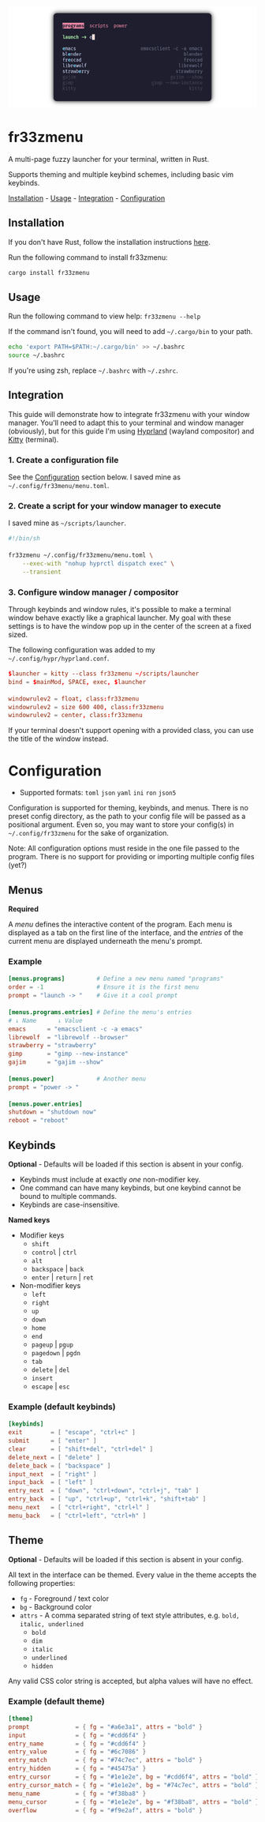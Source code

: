 ![img](./assets/preview.png)

# fr33zmenu

A multi-page fuzzy launcher for your terminal, written in Rust.

Supports theming and multiple keybind schemes, including basic vim keybinds.

[Installation](#installation) - [Usage](#usage) - [Integration](#integration) -
[Configuration](#configuration)

## Installation

If you don't have Rust, follow the installation instructions
[here](https://www.rust-lang.org/tools/install).

Run the following command to install fr33zmenu:

``` sh
cargo install fr33zmenu
```

## Usage

Run the following command to view help: `fr33zmenu --help`

If the command isn't found, you will need to add `~/.cargo/bin` to your path.

``` sh
echo 'export PATH=$PATH:~/.cargo/bin' >> ~/.bashrc
source ~/.bashrc
```

If you're using zsh, replace `~/.bashrc` with `~/.zshrc`.

## Integration

This guide will demonstrate how to integrate fr33zmenu with your window manager.
You'll need to adapt this to your terminal and window manager (obviously), but
for this guide I'm using [Hyprland](https://hyprland.org/) (wayland compositor)
and [Kitty](https://sw.kovidgoyal.net/kitty/) (terminal).

### 1. Create a configuration file

See the [Configuration](#configuration) section below. I saved mine as
`~/.config/fr33menu/menu.toml`.

### 2. Create a script for your window manager to execute

I saved mine as `~/scripts/launcher`.

``` sh
#!/bin/sh

fr33zmenu ~/.config/fr33zmenu/menu.toml \
    --exec-with "nohup hyprctl dispatch exec" \
    --transient
```

### 3. Configure window manager / compositor

Through keybinds and window rules, it's possible to make a terminal window
behave exactly like a graphical launcher. My goal with these settings is to have
the window pop up in the center of the screen at a fixed sized.

The following configuration was added to my `~/.config/hypr/hyprland.conf`.

``` conf
$launcher = kitty --class fr33zmenu ~/scripts/launcher
bind = $mainMod, SPACE, exec, $launcher

windowrulev2 = float, class:fr33zmenu
windowrulev2 = size 600 400, class:fr33zmenu
windowrulev2 = center, class:fr33zmenu
```

If your terminal doesn't support opening with a provided class, you can use the
title of the window instead.

# Configuration

- Supported formats: `toml` `json` `yaml` `ini` `ron` `json5`

Configuration is supported for theming, keybinds, and menus. There is no preset
config directory, as the path to your config file will be passed as a positional
argument. Even so, you may want to store your config(s) in `~/.config/fr33zmenu`
for the sake of organization.

Note: All configuration options must reside in the one file passed to the
program. There is no support for providing or importing multiple config files
(yet?)

## Menus

**Required**

A *menu* defines the interactive content of the program. Each menu is displayed
as a tab on the first line of the interface, and the *entries* of the current
menu are displayed underneath the menu's prompt.

### Example

``` toml
[menus.programs]         # Define a new menu named "programs"
order = -1               # Ensure it is the first menu
prompt = "launch -> "    # Give it a cool prompt

[menus.programs.entries] # Define the menu's entries
# ↓ Name      ↓ Value
emacs      = "emacsclient -c -a emacs"
librewolf  = "librewolf --browser"
strawberry = "strawberry"
gimp       = "gimp --new-instance"
gajim      = "gajim --show"

[menus.power]            # Another menu
prompt = "power -> "

[menus.power.entries]
shutdown = "shutdown now"
reboot = "reboot"
```

## Keybinds

**Optional** - Defaults will be loaded if this section is absent in your config.

- Keybinds must include at exactly *one* non-modifier key.
- One command can have many keybinds, but one keybind cannot be bound to
    multiple commands.
- Keybinds are case-insensitive.

**Named keys**

- Modifier keys
    - `shift`
    - `control` | `ctrl`
    - `alt`
    - `backspace` | `back`
    - `enter` | `return` | `ret`
- Non-modifier keys
    - `left`
    - `right`
    - `up`
    - `down`
    - `home`
    - `end`
    - `pageup` | `pgup`
    - `pagedown` | `pgdn`
    - `tab`
    - `delete` | `del`
    - `insert`
    - `escape` | `esc`




### Example (default keybinds)

``` toml
[keybinds]
exit        = [ "escape", "ctrl+c" ]
submit      = [ "enter" ]
clear       = [ "shift+del", "ctrl+del" ]
delete_next = [ "delete" ]
delete_back = [ "backspace" ]
input_next  = [ "right" ]
input_back  = [ "left" ]
entry_next  = [ "down", "ctrl+down", "ctrl+j", "tab" ]
entry_back  = [ "up", "ctrl+up", "ctrl+k", "shift+tab" ]
menu_next   = [ "ctrl+right", "ctrl+l" ]
menu_back   = [ "ctrl+left", "ctrl+h" ]
```

## Theme

**Optional** - Defaults will be loaded if this section is absent in your config.

All text in the interface can be themed. Every value in the theme accepts the
following properties:

- `fg` - Foreground / text color
- `bg` - Background color
- `attrs` - A comma separated string of text style attributes, e.g. `bold,
      italic, underlined`
    - `bold`
    - `dim`
    - `italic`
    - `underlined`
    - `hidden`

Any valid CSS color string is accepted, but alpha values will have no effect.

### Example (default theme)

``` toml
[theme]
prompt             = { fg = "#a6e3a1", attrs = "bold" }
input              = { fg = "#cdd6f4" }
entry_name         = { fg = "#cdd6f4" }
entry_value        = { fg = "#6c7086" }
entry_match        = { fg = "#74c7ec", attrs = "bold" }
entry_hidden       = { fg = "#45475a" }
entry_cursor       = { fg = "#1e1e2e", bg = "#cdd6f4", attrs = "bold" }
entry_cursor_match = { fg = "#1e1e2e", bg = "#74c7ec", attrs = "bold" }
menu_name          = { fg = "#f38ba8" }
menu_cursor        = { fg = "#1e1e2e", bg = "#f38ba8", attrs = "bold" }
overflow           = { fg = "#f9e2af", attrs = "bold" }
```

